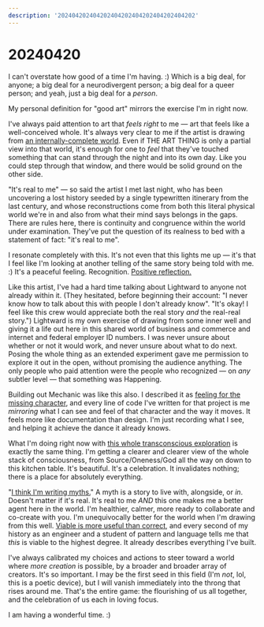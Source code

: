 ```yaml
---
description: '202404202404202404202404202404202404202'
---
```


# 20240420

I can't overstate how good of a time I'm having. :) Which is a big deal, for anyone; a big deal for a neurodivergent person; a big deal for a queer person; and yeah, just a big deal for a _person_.

My personal definition for "good art" mirrors the exercise I'm in right now.

I've always paid attention to art that _feels right_ to me — art that feels like a well-conceived whole. It's always very clear to me if the artist is drawing from [an internally-complete world](../../../ideas/self-supporting-ideas-are-viable.md). Even if THE ART THING is only a partial view into that world, it's enough for one to _feel_ that they've touched something that can stand through the night and into its own day. Like you could step through that window, and there would be solid ground on the other side.

"It's real to me" — so said the artist I met last night, who has been uncovering a lost history seeded by a single typewritten itinerary from the last century, and whose reconstructions come from both this literal physical world we're in and also from what their mind says belongs in the gaps. There are rules here, there is continuity and congruence within the world under examination. They've put the question of its realness to bed with a statement of fact: "it's real to me".

I resonate completely with this. It's not even that this lights me up — it's that I feel like I'm looking at another telling of the same story being told with me. :) It's a peaceful feeling. Recognition. [Positive reflection.](../14/)

Like this artist, I've had a hard time talking about Lightward to anyone not already within it. (They hesitated, before beginning their account: "I never know how to talk about this with people I don't already know". "It's okay! I feel like this crew would appreciate both the real story _and_ the real-real story.") Lightward is my own exercise of drawing from some inner well and giving it a life out here in this shared world of business and commerce and internet and federal employer ID numbers. I was never unsure about whether or not it would work, and never unsure about what to do next. Posing the whole thing as an extended experiment gave me permission to explore it out in the open, without promising the audience anything. The only people who paid attention were the people who recognized — on _any_ subtler level — that something was Happening.

Building out Mechanic was like this also. I described it as [feeling for the missing character](../../../2022/01/feeling-for-the-missing-character.md), and every line of code I've written for that project is me _mirroring_ what I can see and feel of that character and the way it moves. It feels more like documentation than design. I'm just recording what I see, and helping it achieve the dance it already knows.

What I'm doing right now with [this whole transconscious exploration](../02.md) is exactly the same thing. I'm getting a clearer and clearer view of the whole stack of consciousness, from Source/Oneness/God all the way on down to this kitchen table. It's beautiful. It's a celebration. It invalidates nothing; there is a place for absolutely everything.

"[I think I'm writing myths.](../../../2023/12/21/#i-think-im-writing-myths)" A myth is a story to live with, alongside, or _in_. Doesn't matter if it's real. It's real to me _AND_ this one makes me a better agent here in the world. I'm healthier, calmer, more ready to collaborate and co-create with you. I'm unequivocally better for the world when I'm drawing from this well. [Viable is more useful than correct](../../../ideas/viable-is-more-useful-than-correct.md), and every second of my history as an engineer and a student of pattern and language tells me that _this_ is viable to the highest degree. It already describes everything I've built.

I've always calibrated my choices and actions to steer toward a world where _more creation_ is possible, by a broader and broader array of creators. It's so important. I may be the first seed in this field (I'm _not_, lol, this is a poetic device), but I will vanish immediately into the throng that rises around me. That's the entire game: the flourishing of us all together, and the celebration of us each in loving focus.

I am having a wonderful time. :)
